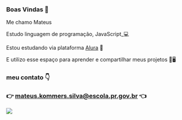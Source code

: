 ### Boas Vindas 🤚

Me chamo Mateus

Estudo linguagem de programação, JavaScript_💻

Estou estudando via plataforma [Alura](https://www.alura.com.br) 📱

E utilizo esse espaço para aprender e compartilhar meus projetos 📱🖥️

### meu contato 👇 ###

### 👉 mateus.kommers.silva@escola.pr.gov.br 👈 ###


![](https://media.tenor.com/T7oGpFmn3_YAAAAd/popcorn-guy-relaxing.gif)
